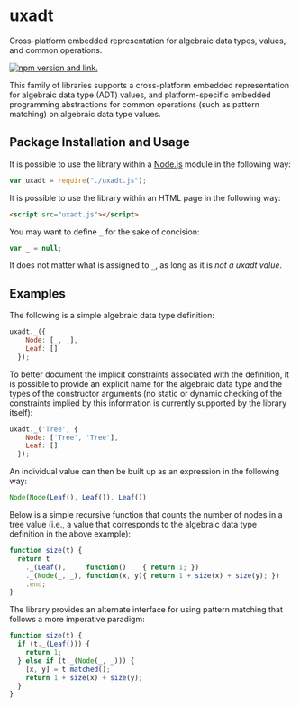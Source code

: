 # uxadt

Cross-platform embedded representation for algebraic data types, values, and common operations.

[![npm version and link.](https://badge.fury.io/js/uxadt.svg)](https://badge.fury.io/js/uxadt)

This family of libraries supports a cross-platform embedded representation for algebraic data type (ADT) values, and platform-specific embedded programming abstractions for common operations (such as pattern matching) on algebraic data type values.

## Package Installation and Usage

It is possible to use the library within a [Node.js](http://www.nodejs.org) module in the following way:
```javascript
var uxadt = require("./uxadt.js");
```
It is possible to use the library within an HTML page in the following way:
```html
<script src="uxadt.js"></script>
```
You may want to define `_` for the sake of concision:
```javascript
var _ = null;
```
It does not matter what is assigned to `_`, as long as it is *not a uxadt value*.

## Examples

The following is a simple algebraic data type definition:
```javascript
uxadt._({
    Node: [_, _],
    Leaf: []
  });
```
To better document the implicit constraints associated with the definition, it is possible to provide an explicit name for the algebraic data type and the types of the constructor arguments (no static or dynamic checking of the constraints implied by this information is currently supported by the library itself):
```javascript
uxadt._('Tree', {
    Node: ['Tree', 'Tree'],
    Leaf: []
  });
```
An individual value can then be built up as an expression in the following way:
```javascript
Node(Node(Leaf(), Leaf()), Leaf())
```
Below is a simple recursive function that counts the number of nodes in a tree value (i.e., a value that corresponds to the algebraic data type definition in the above example):
```javascript
function size(t) {
  return t
    ._(Leaf(),     function()    { return 1; })
    ._(Node(_, _), function(x, y){ return 1 + size(x) + size(y); })
    .end;
}
```
The library provides an alternate interface for using pattern matching that follows a more imperative paradigm:
```javascript
function size(t) {
  if (t._(Leaf())) {
    return 1;
  } else if (t._(Node(_, _))) {
    [x, y] = t.matched();
    return 1 + size(x) + size(y);
  }
}
```
